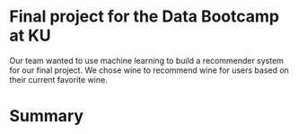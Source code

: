 # Final project for the Data Bootcamp at KU
Our team wanted to use machine learning to build a recommender system for our final project. We chose wine to recommend wine for users based on their current favorite wine. 
# Summary
